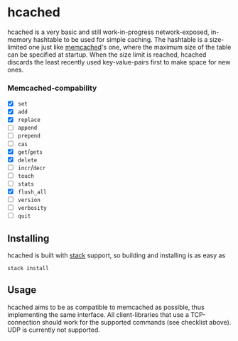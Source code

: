 hcached
=======

hcached is a very basic and still work-in-progress network-exposed, in-memory
hashtable to be used for simple caching. The hashtable is a size-limited one
just like [memcached](http://www.memcached.org/)'s one, where the maximum size
of the table can be specified at startup. When the size limit is reached,
hcached discards the least recently used key-value-pairs first to make space
for new ones.

### Memcached-compability

- [x] `set`
- [x] `add`
- [x] `replace`
- [ ] `append`
- [ ] `prepend`
- [ ] `cas`
- [x] `get`/`gets`
- [x] `delete`
- [ ] `incr`/`decr`
- [ ] `touch`
- [ ] `stats`
- [x] `flush_all`
- [ ] `version`
- [ ] `verbosity`
- [ ] `quit`

Installing
----------

hcached is built with [stack](https://www.stackage.org/) support, so building
and installing is as easy as

```
stack install
```

Usage
-----

hcached aims to be as compatible to memcached as possible, thus implementing
the same interface. All client-libraries that use a TCP-connection should work
for the supported commands (see checklist above). UDP is currently not
supported.

